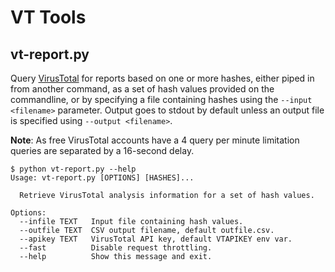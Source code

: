 # VT Tools
## vt-report.py
Query [VirusTotal](http://virustotal.com) for reports based on one or more hashes, either piped in from another command, as a set of hash values provided on the commandline, or by specifying a file containing hashes using the `--input <filename>` parameter. Output goes to stdout by default unless an output file is specified using `--output <filename>`.

**Note**: As free VirusTotal accounts have a 4 query per minute limitation queries are separated by a 16-second delay.

```
$ python vt-report.py --help
Usage: vt-report.py [OPTIONS] [HASHES]...

  Retrieve VirusTotal analysis information for a set of hash values.

Options:
  --infile TEXT   Input file containing hash values.
  --outfile TEXT  CSV output filename, default outfile.csv.
  --apikey TEXT   VirusTotal API key, default VTAPIKEY env var.
  --fast          Disable request throttling.
  --help          Show this message and exit.
```
